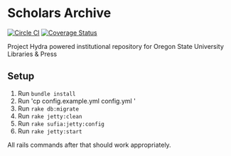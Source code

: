 Scholars Archive
===========================
[![Circle CI](https://circleci.com/gh/osulp/Scholars-Archive.svg?style=svg)](https://circleci.com/gh/osulp/Scholars-Archive)
[![Coverage Status](https://coveralls.io/repos/osulp/Scholars-Archive/badge.svg)](https://coveralls.io/r/osulp/Scholars-Archive)

Project Hydra powered institutional repository for Oregon State University
Libraries & Press


Setup
-----------------
1. Run `bundle install`
2. Run 'cp config.example.yml config.yml '
3. Run `rake db:migrate`
4. Run `rake jetty:clean`
5. Run `rake sufia:jetty:config`
6. Run `rake jetty:start`

All rails commands after that should work appropriately.
